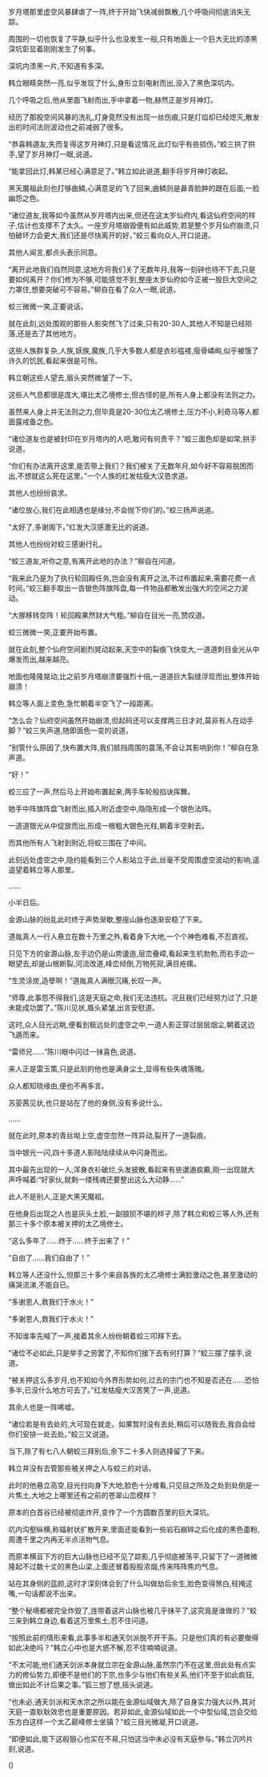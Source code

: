
岁月塔那里虚空风暴肆虐了一阵,终于开始飞快减弱飘散,几个呼吸间彻底消失无踪。

周围的一切也恢复了平静,似乎什么也没发生一般,只有地面上一个巨大无比的漆黑深坑彰显着刚刚发生了何事。

深坑内漆黑一片,不知道有多深。

韩立眼睛突然一亮,似乎发现了什么,身形立刻电射而出,没入了黑色深坑内。

几个呼吸之后,他从里面飞射而出,手中拿着一物,赫然正是岁月神灯。

经历了那股空间风暴的洗礼,灯身竟然没有出现一丝伤痕,只是灯焰却已经熄灭,散发出的时间法则波动也之前减弱了很多。

“恭喜韩道友,失而复得这岁月神灯,只是看这情况,此灯似乎有些损伤。”蛟三拱了拱手,望了岁月神灯一眼,说道。

“能拿回此灯,韩某已经心满意足了。”韩立如此说道,翻手将岁月神灯收起。

黑天魔祖此刻也打够曲鳞,心满意足的飞了回来,曲鳞则是鼻青脸肿的跟在后面,一脸幽怨之色。

“诸位道友,我等如今虽然从岁月塔内出来,但还在这太岁仙府内,看这仙府空间的样子,估计也支撑不了太久。一座岁月塔崩毁便有如此威势,若是整个岁月仙府崩溃,只怕破坏力会更大,我们还是尽快离开的好。”蛟三看向众人,开口说道。

其他人闻言,都点头表示同意。

“离开此地我们自然同意,这地方将我们关了无数年月,我等一刻钟也待不下去,只是要如何离开？你们修为不够,可能感觉不到,整座太岁仙府如今正被一股巨大空间之力罩住,想要突破可不容易。”柳自在看了众人一眼,说道。

蛟三微微一笑,正要说话。

就在此刻,远处围观的那些人影突然飞了过来,只有20-30人,其他人不知是已经陨落,还是去了其他地方。

这些人族群复杂,人族,妖族,魔族,几乎大多数人都是衣衫褴褛,瘦骨嶙峋,似乎被饿了许久的饥民,看起来很是可怜。

韩立朝这些人望去,眉头突然微皱了一下。

这些人气息都很是庞大,堪比太乙境修士,但古怪的是,所有人身上都没有法则之力。

虽然来人身上并无法则之力,但毕竟是20-30位太乙境修士,压力不小,利奇马等人都面露戒备之色。

“诸位道友也是被封印在岁月塔内的人吧,敢问有何贵干？”蛟三面色却是如常,拱手说道。

“你们有办法离开这里,能否带上我们？我们被关了无数年月,如今好不容易脱困而出,不想就这么死在这里。”一个人族的红发枯瘦大汉恳求道。

其他人也纷纷哀求。

“诸位放心,我们在此相遇也是缘分,不会抛下你们的。”蛟三扬声说道。

“太好了,多谢阁下。”红发大汉感激无比的说道。

其他人也纷纷对蛟三感谢行礼。

“蛟三道友,听你之意,有离开此地的办法？”柳自在问道。

“我来此乃是为了执行轮回殿任务,岂会没有离开之法,不过布置起来,需要花费一点时间。”蛟三翻手取出一沓银色阵旗阵盘,每一件物品都散发出强大的空间之力波动。

“大挪移转空阵！轮回殿果然财大气粗。”柳自在目光一亮,赞叹道。

蛟三微微一笑,正要开始布置。

就在此刻,整个仙府空间剧烈晃动起来,天空中的裂痕飞快变大,一道道刺目金光从中爆发而出,越来越亮。

地面也隆隆晃动,比之前岁月塔崩溃要强烈十倍,一道道巨大裂缝浮现而出,整体开始崩溃！

韩立等人面上变色,急忙朝着半空飞了一段距离。

“怎么会？仙府空间虽然开始崩溃,但起码还可以支撑两三日才对,莫非有人在动手脚？”蛟三失声道,随即面色一变的说道。

“别管什么原因了,快布置大阵,我们抵挡周围的震荡,不会让其影响到你！”柳自在急声道。

“好！”

蛟三应了一声,然后马上开始布置起来,两手车轮般掐诀挥舞。

她手中阵旗阵盘飞射而出,插入附近虚空中,隐隐形成一个银色法阵。

一道道银光从中绽放而出,形成一根粗大银色光柱,朝着半空射去。

而其他所有人飞射到附近,将蛟三围在了中间。

此刻远处虚空之中,隐约能看到三个人影站立于此,丝毫不受周围虚空波动的影响,遥遥望着韩立等人那里。

……

小半日后。

金源山脉的纷乱此时终于声势渐歇,整座山脉也逐渐安稳了下来。

道胤真人一行人悬立在数十万里之外,看着身下大地,一个个神色难看,不忍直视。

只见下方的金源山脉,左手边仍是山势逶迤,层峦叠嶂,看起来生机勃勃,而右手边一眼望去,却是山根断裂,河流改道,峰峦倾倒,万物死寂,满目疮痍。

“生灵涂炭,造孽啊！”道胤真人满眼沉痛,长叹一声。

“师尊,此事怨不得我们,这是天庭之命,我们无法违抗。况且我们已经努力过了,只是未能成功罢了。”陈川见状,眉头紧皱,出言安慰道。

这时,众人目光远眺,便看到极远处的虚空之中,一道人影正穿过层层烟尘,朝着这边飞遁而来。

“雷师兄……”陈川眼中闪过一抹喜色,说道。

来人正是雷玉策,只是此刻的他也是满身尘土,显得有些失魂落魄。

众人都知晓缘由,便也不再多言。

苏荌茜见状,也只是站在了他的身侧,没有多说什么。

……

就在此时,原本的青丝坳上空,虚空忽然一阵异动,裂开了一道裂痕。

当中银光一闪,四十多道人影陆陆续续从中闪身而出。

其中最先出现的一人,浑身衣衫破烂,头发披散,看起来有些邋遢疯癫,刚一出现就大声呼喊着:“好家伙,就剩一缕残魂还要整出这么大动静……”

此人不是别人,正是大黑天魔祖。

在他身后出现之人也是灰头土脸,一副狼狈不堪的样子,除了韩立和蛟三等人外,还有那三十多个原本被关押的太乙境修士。

“这么多年了……终于……终于出来了！”

“自由了……我们自由了！”

韩立等人还没什么,但那三十多个来自各族的太乙境修士满脸激动之色,甚至激动的痛哭流涕,不能自已。

“多谢恩人,救我们于水火！”

“多谢恩人,救我们于水火！”

不知谁率先喊了一声,接着其余人纷纷朝着蛟三叩拜下去。

“诸位不必如此,只是举手之劳罢了,不知你们接下去有何打算？”蛟三摆了摆手,说道。

“被关押这么多岁月,也不知如今外界形势如何,过去的宗门也不知是否还在……恐怕多半,已没什么地方可去了。”红发枯瘦大汉苦笑了一声,说道。

其余人也是一阵唏嘘。

“诸位若是有去处的,大可现在就走。如果暂时没有去处,稍后可以随我去,我自会给你们安排一处去处。”蛟三又说道。

当下,除了有七八人朝蛟三拜别后,余下二十多人则选择留了下来。

韩立并没有去管那些被关押之人与蛟三的对话。

此时的他悬立高空,目光扫向身下大地,脸色十分难看,只见目之所及之处到处倒是一片焦土,大地之上哪里还有之前的苍翠山峦模样？

原本的白首谷已经被彻底炸开,变作了一个方圆数百里的巨大深坑。

坑内沟壑纵横,称辐射状扩散开来,里面还能看到一些岩石崩碎之后化成的黑色齑粉,周遭千里之内再无半点活物气息。

而原本横亘下方的巨大山脉也已经不见了踪影,几乎彻底被荡平,只留下了一道微微隆起不过数十丈的黑色山梁,上面还冒着股股浓烟,传来阵阵焦灼气息。

站在其身侧的蓝颜,这时才深刻体会到了什么叫做劫后余生,脸色变得煞白,轻掩这嘴,一句话都说不出来。

“整个秘境都被完全炸毁了,连带着这片山脉也被几乎抹平了,这究竟是谁做的？”蛟三来到韩立身边,看着这万里焦土,忍不住问道。

“按照此前的情形来看,此事多半和通天剑派脱不开干系。只是他们真的有必要做得如此决绝吗？”韩立心中也是大惑不解,忍不住喃喃说道。

“不太可能,他们通天剑派本身就立宗在金源山脉,虽然宗门不在这里,但此处有点实力的修仙势力,即便不是他们的下宗,也多少与他们有些关系,他们不至于如此疯狂,做出如此不计后果之事。”狐三想了想,摇头说道。

“也未必,通天剑派和天水宗之所以能在金源仙域做大,除了自身实力强大以外,其对天庭一直耿耿效忠也是重要原因。若非如此,金源仙域如此一个中型仙域,岂会交给东方白这样一个太乙巅峰修士坐镇？”蛟三目光微凝,开口说道。

“即便如此,能下这般狠心也实在不易,只怕这当中未必没有天庭参与。”韩立沉吟片刻,说道。

()